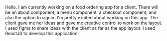 Hello. I am currently working on a food ordering app for a client. There will be an about component, a menu component, a checkout component, and also the option to signin. I'm pretty excited about working on this app. The client gave me her ideas and gave me creative control to work on the layout. I used figma to share ideas with the client as far as the app layout. I used ReactJS to develop this application. 

